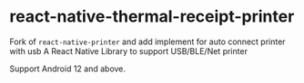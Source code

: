 # react-native-thermal-receipt-printer

Fork of `react-native-printer` and add implement for auto connect printer with usb
A React Native Library to support USB/BLE/Net printer

Support Android 12 and above.

```
